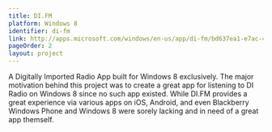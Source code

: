 ```yaml
---
title: DI.FM
platform: Windows 8
identifier: di-fm
link: http://apps.microsoft.com/windows/en-us/app/di-fm/bd637ea1-e7ac-4004-8f54-d2caeef79664
pageOrder: 2
layout: project
---
```


A Digitally Imported Radio App built for Windows 8 exclusively. The major motivation behind this project was to create a great app for listening to DI Radio on Windows 8 since no such app existed. While DI.FM provides a great experience via various apps on iOS, Android, and even Blackberry Windows Phone and Windows 8 were sorely lacking and in need of a great app themself.